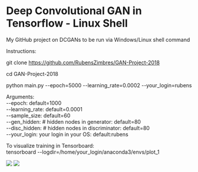 # Deep Convolutional GAN in Tensorflow - Linux Shell

My GitHub project on DCGANs to be run via Windows/Linux shell command

Instructions:

git clone https://github.com/RubensZimbres/GAN-Project-2018

cd GAN-Project-2018

python main.py --epoch=5000 --learning_rate=0.0002 --your_login=rubens

Arguments:  
--epoch: default=1000  
--learning_rate: default=0.0001  
--sample_size: default=60  
--gen_hidden: # hidden nodes in generator: default=80  
--disc_hidden: # hidden nodes in discriminator: default=80  
--your_login: your login in your OS: default:rubens

To visualize training in Tensorboard:  
tensorboard --logdir=/home/your_login/anaconda3/envs/plot_1

<img src=https://github.com/RubensZimbres/GAN-Project-2018/blob/master/GAN_code.png>  

<img src=https://github.com/RubensZimbres/GAN-Project-2018/blob/master/Loss_GAN_GitHub.png>
